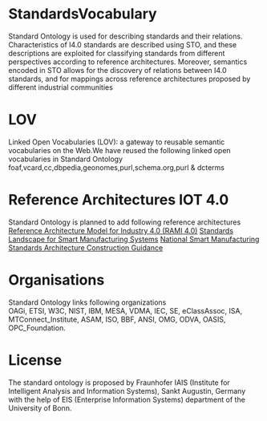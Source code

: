 # StandardsVocabulary
Standard Ontology is used for describing standards and their relations. Characteristics of I4.0 standards
are described using STO, and these descriptions are exploited for classifying standards from different perspectives according
to reference architectures. Moreover, semantics encoded in STO allows for the discovery of relations between I4.0 standards, and
for mappings across reference architectures proposed by different industrial communities

# LOV
Linked Open Vocabularies (LOV): a gateway to reusable semantic vocabularies on the Web.We have reused the following linked open vocabularies in Standard Ontology<br/>
foaf,vcard,cc,dbpedia,geonomes,purl,schema.org,purl & dcterms


# Reference Architectures IOT 4.0 
Standard Ontology is planned to add following reference architectures <br/>
<a href="https://www.zvei.org/en/subjects/industry-4-0/the-reference-architectural-model-rami-40-and-the-industrie-40-component/">Reference Architecture Model for Industry 4.0 (RAMI 4.0)</a>
<a href="https://www.nist.gov/">Standards Landscape for Smart Manufacturing Systems</a>
<a href="https://en.wikipedia.org/wiki/Ministry_of_Industry_and_Information_Technology">National Smart Manufacturing Standards Architecture Construction Guidance</a>


# Organisations
Standard Ontology links following organizations <br/> 
OAGi, ETSI, W3C, NIST, IBM, MESA, VDMA, IEC, SE, eClassAssoc, ISA, MTConnect_Institute, ASAM, ISO, BBF, ANSI, OMG, ODVA, OASIS, OPC_Foundation.

# License
The standard ontology is proposed by Fraunhofer IAIS (Institute for Intelligent Analysis and Information Systems), Sankt Augustin, Germany with the help of EIS (Enterprise Information Systems) department of the University of Bonn.

